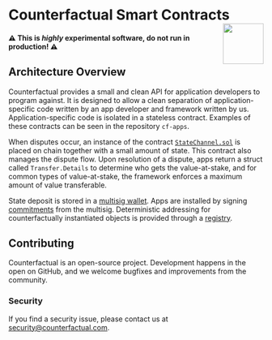 # Counterfactual Smart Contracts <img align="right" src="https://static1.squarespace.com/static/59ee6243268b96cc1fb2b14a/t/5af73bca1ae6cf80fc1cc250/1529369816810/?format=1500w" height="80px" />

#### ⚠️️️ This is _highly_ experimental software, do not run in production! ️️⚠️️️

## Architecture Overview

Counterfactual provides a small and clean API for application developers to program against. It is designed to allow a clean separation of application-specific code written by an app developer and framework written by us. Application-specific code is isolated in a stateless contract. Examples of these contracts can be seen in the repository `cf-apps`.

When disputes occur, an instance of the contract [`StateChannel.sol`](./contracts/StateChannel.sol) is placed on chain together with a small amount of state. This contract also manages the dispute flow. Upon resolution of a dispute, apps return a struct called `Transfer.Details` to determine who gets the value-at-stake, and for common types of value-at-stake, the framework enforces a maximum amount of value transferable.

State deposit is stored in a [multisig wallet](./contracts/MinimumViableMultisig.sol). Apps are installed by signing [commitments](./contracts/delegateTargets/ConditionalTransfer.sol) from the multisig. Deterministic addressing for counterfactually instantiated objects is provided through a [registry](./contracts/Registry.sol).

## Contributing

Counterfactual is an open-source project. Development happens in the open on GitHub, and we welcome bugfixes and improvements from the community.

### Security

If you find a security issue, please contact us at security@counterfactual.com.
